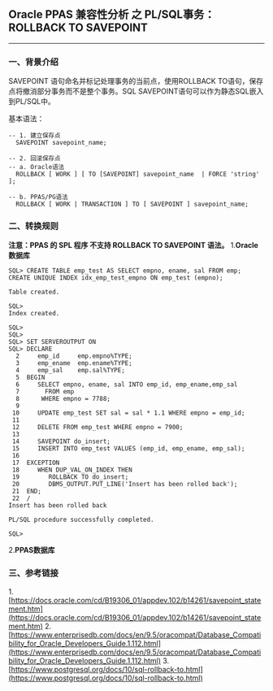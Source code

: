 ## Oracle PPAS 兼容性分析 之 PL/SQL事务：ROLLBACK TO SAVEPOINT
---

### 一、背景介绍
SAVEPOINT 语句命名并标记处理事务的当前点，使用ROLLBACK TO语句，保存点将撤消部分事务而不是整个事务。SQL SAVEPOINT语句可以作为静态SQL嵌入到PL/SQL中。

基本语法：
```
-- 1. 建立保存点
  SAVEPOINT savepoint_name;

-- 2. 回滚保存点
-- a. Oracle语法
  ROLLBACK [ WORK ] [ TO [SAVEPOINT] savepoint_name  | FORCE 'string' ];

-- b. PPAS/PG语法
  ROLLBACK [ WORK | TRANSACTION ] TO [ SAVEPOINT ] savepoint_name;
```

### 二、转换规则

**注意：PPAS 的 SPL 程序 不支持 ROLLBACK TO SAVEPOINT 语法。**
1.**Oracle数据库**
```
SQL> CREATE TABLE emp_test AS SELECT empno, ename, sal FROM emp;
CREATE UNIQUE INDEX idx_emp_test_empno ON emp_test (empno);

Table created.

SQL> 
Index created.

SQL> 
SQL> 
SQL> SET SERVEROUTPUT ON
SQL> DECLARE
  2     emp_id     emp.empno%TYPE;
  3     emp_ename  emp.ename%TYPE;
  4     emp_sal    emp.sal%TYPE;
  5  BEGIN
  6     SELECT empno, ename, sal INTO emp_id, emp_ename,emp_sal 
  7       FROM emp 
  8      WHERE empno = 7788;
  9  
 10     UPDATE emp_test SET sal = sal * 1.1 WHERE empno = emp_id;
 11  
 12     DELETE FROM emp_test WHERE empno = 7900;
 13  
 14     SAVEPOINT do_insert;
 15     INSERT INTO emp_test VALUES (emp_id, emp_ename, emp_sal);
 16  
 17  EXCEPTION
 18     WHEN DUP_VAL_ON_INDEX THEN
 19        ROLLBACK TO do_insert;
 20        DBMS_OUTPUT.PUT_LINE('Insert has been rolled back');
 21  END;
 22  /
Insert has been rolled back

PL/SQL procedure successfully completed.

SQL> 
```

2.**PPAS数据库**


### 三、参考链接
1.[https://docs.oracle.com/cd/B19306_01/appdev.102/b14261/savepoint_statement.htm](https://docs.oracle.com/cd/B19306_01/appdev.102/b14261/savepoint_statement.htm)
2.[https://www.enterprisedb.com/docs/en/9.5/oracompat/Database_Compatibility_for_Oracle_Developers_Guide.1.112.html](https://www.enterprisedb.com/docs/en/9.5/oracompat/Database_Compatibility_for_Oracle_Developers_Guide.1.112.html)
3.[https://www.postgresql.org/docs/10/sql-rollback-to.html](https://www.postgresql.org/docs/10/sql-rollback-to.html)

